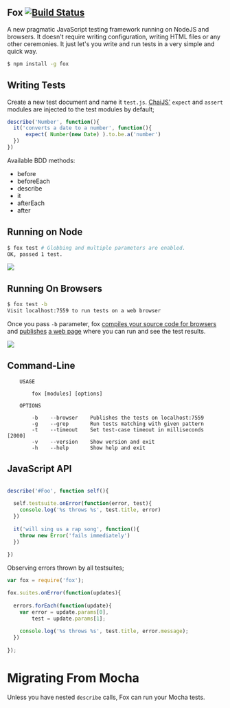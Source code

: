## Fox [![Build Status](https://travis-ci.org/azer/fox.png)](https://travis-ci.org/azer/fox)

A new pragmatic JavaScript testing framework running on NodeJS and browsers. 
It doesn't require writing configuration, writing HTML files or any other ceremonies. 
It just let's you write and run tests in a very simple and quick way.

```bash
$ npm install -g fox
```

## Writing Tests

Create a new test document and name it `test.js`. [ChaiJS'](http://chaijs.com) `expect` and `assert` modules are injected to the test modules by default;

```js
describe('Number', function(){
  it('converts a date to a number', function(){    
      expect( Number(new Date) ).to.be.a('number')
  })
})
```

Available BDD methods:

* before
* beforeEach
* describe
* it
* afterEach
* after

## Running on Node

```bash
$ fox test # Globbing and multiple parameters are enabled.
OK, passed 1 test.
```

![](https://dl.dropbox.com/s/agkrqwdrw3jlfhs/fox_cli.png?token_hash=AAET5mc15WE-bx9WlW0CLmZwk4N0K0qgcT9PMh72NX_KCA)

## Running On Browsers

```bash
$ fox test -b
Visit localhost:7559 to run tests on a web browser
```

Once you pass `-b` parameter, fox [compiles your source code for browsers](https://github.com/azer/fox/blob/master/lib/browser.js#L18) and [publishes](https://github.com/azer/fox/blob/master/lib/server.js#L19) [a web page](https://github.com/azer/fox/blob/master/web/index.html) where you can run and see the test results.

![](https://dl.dropbox.com/s/vxqjrcs21lkyu31/fox_browsers.png?token_hash=AAGmgetvrDsTtDSypyyWiI1jhH2rJqQkBSrghjypyj2k1Q)


## Command-Line

```
    USAGE

        fox [modules] [options]

    OPTIONS

        -b    --browser    Publishes the tests on localhost:7559
        -g    --grep       Run tests matching with given pattern
        -t    --timeout    Set test-case timeout in milliseconds [2000]
        -v    --version    Show version and exit
        -h    --help       Show help and exit
```



## JavaScript API

```js

describe('#Foo', function self(){
  
  self.testsuite.onError(function(error, test){
    console.log('%s throws %s', test.title, error)
  })
  
  it('will sing us a rap song', function(){
    throw new Error('fails immediately')
  })
 
})

```

Observing errors thrown by all testsuites; 

```js
var fox = require('fox');

fox.suites.onError(function(updates){
  
  errors.forEach(function(update){
    var error = update.params[0],
        test = update.params[1];
    
    console.log('%s throws %s', test.title, error.message);
  })
  
});

```

# Migrating From Mocha

Unless you have nested `describe` calls, Fox can run your Mocha tests.
